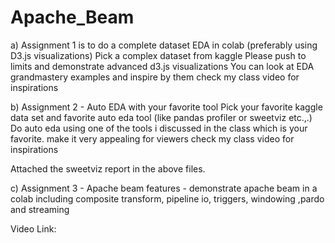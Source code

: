 # Apache_Beam

a) Assignment 1 is to do a complete dataset EDA in colab (preferably using D3.js visualizations)
Pick a complex dataset from kaggle 
Please push to limits and demonstrate advanced d3.js visualizations 
You can look at EDA grandmastery examples and inspire by them
check my class video for inspirations

b) Assignment 2 - Auto EDA with your favorite tool
Pick your favorite kaggle data set and favorite auto eda tool (like pandas profiler or sweetviz etc.,.) 
Do auto eda using one of the tools i discussed in the class which is your favorite. make it very appealing for viewers
check my class video for inspirations

Attached the sweetviz report in the above files.

c) Assignment 3 - 
Apache beam features - demonstrate apache beam in a colab including
composite transform, pipeline io, triggers, windowing ,pardo and streaming

Video Link: 



